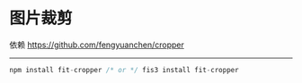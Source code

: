 # 图片裁剪

依赖 https://github.com/fengyuanchen/cropper

---

````jsx
npm install fit-cropper /* or */ fis3 install fit-cropper
````
